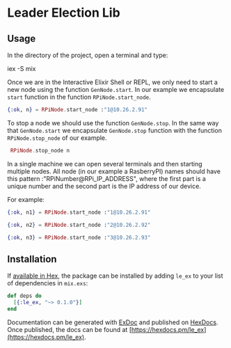 # Leader Election Lib

## Usage

In the directory of the project, open a terminal and type:

iex -S mix

Once we are in the Interactive Elixir Shell or REPL, we only need to start a new node using the function `GenNode.start`.
In our example we encapsulate `start` function in the function `RPiNode.start_node`.

```elixir
{:ok, n} = RPiNode.start_node :"1@10.26.2.91"
```

To stop a node we should use the function `GenNode.stop`. In the same way that `GenNode.start` we encapsulate `GenNode.stop` function with the function `RPiNode.stop_node` of our example.

```elixir
 RPiNode.stop_node n
 ```

In a single machine we can open several terminals and then starting multiple nodes. All node (in our example a RasberryPI) names should have this pattern  :"RPiNumber@RPi_IP_ADDRESS", where the first part is a unique number and the second part is the IP address of our device.

For example:

```elixir
{:ok, n1} = RPiNode.start_node :"1@10.26.2.91"

{:ok, n2} = RPiNode.start_node :"2@10.26.2.92"

{:ok, n3} = RPiNode.start_node :"3@10.26.2.93"
```

## Installation

If [available in Hex](https://hex.pm/docs/publish), the package can be installed
by adding `le_ex` to your list of dependencies in `mix.exs`:

```elixir
def deps do
  [{:le_ex, "~> 0.1.0"}]
end
```

Documentation can be generated with [ExDoc](https://github.com/elixir-lang/ex_doc)
and published on [HexDocs](https://hexdocs.pm). Once published, the docs can
be found at [https://hexdocs.pm/le_ex](https://hexdocs.pm/le_ex).
